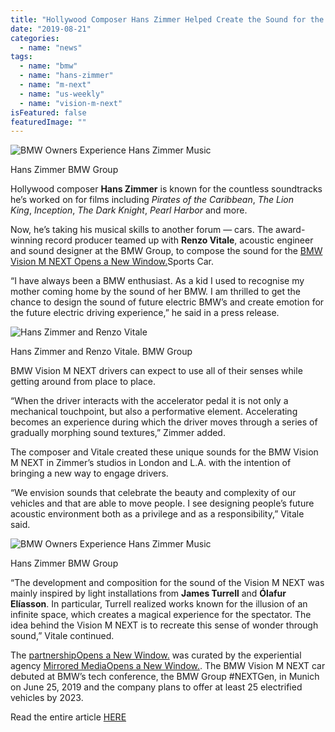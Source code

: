 ```yaml
---
title: "Hollywood Composer Hans Zimmer Helped Create the Sound for the BMW Vision M NEXT"
date: "2019-08-21"
categories: 
  - name: "news"
tags: 
  - name: "bmw"
  - name: "hans-zimmer"
  - name: "m-next"
  - name: "us-weekly"
  - name: "vision-m-next"
isFeatured: false
featuredImage: ""
---
```


![BMW Owners Experience Hans Zimmer Music](https://www.usmagazine.com/wp-content/uploads/2019/08/BMW-Owners-Experience-Hans-Zimmer-Music-01.jpg?w=200)

Hans Zimmer BMW Group

Hollywood composer **Hans Zimmer** is known for the countless soundtracks he’s worked on for films including _Pirates of the Caribbean_, _The Lion King_, _Inception_, _The Dark Knight_, _Pearl Harbor_ and more.

Now, he’s taking his musical skills to another forum — cars. The award-winning record producer teamed up with **Renzo Vitale**, acoustic engineer and sound designer at the BMW Group, to compose the sound for the [BMW Vision M NEXT Opens a New Window.](https://www.bmw.com/en/innovation/bmw-vision-m-next.html)Sports Car.

“I have always been a BMW enthusiast. As a kid I used to recognise my mother coming home by the sound of her BMW. I am thrilled to get the chance to design the sound of future electric BMW’s and create emotion for the future electric driving experience,” he said in a press release. 

![Hans Zimmer and Renzo Vitale](https://www.usmagazine.com/wp-content/uploads/2019/08/BMW-Owners-Experience-Hans-Zimmer-Music-02.jpg?w=300)

Hans Zimmer and Renzo Vitale. BMW Group

BMW Vision M NEXT drivers can expect to use all of their senses while getting around from place to place. 

“When the driver interacts with the accelerator pedal it is not only a mechanical touchpoint, but also a performative element. Accelerating becomes an experience during which the driver moves through a series of gradually morphing sound textures,” Zimmer added. 

The composer and Vitale created these unique sounds for the BMW Vision M NEXT in Zimmer’s studios in London and L.A. with the intention of bringing a new way to engage drivers.

“We envision sounds that celebrate the beauty and complexity of our vehicles and that are able to move people. I see designing people’s future acoustic environment both as a privilege and as a responsibility,” Vitale said.

![BMW Owners Experience Hans Zimmer Music](https://www.usmagazine.com/wp-content/uploads/2019/08/BMW-Owners-Experience-Hans-Zimmer-Music-03.jpg?w=200)

Hans Zimmer BMW Group

“The development and composition for the sound of the Vision M NEXT was mainly inspired by light installations from **James Turrell** and **Ólafur Elíasson**. In particular, Turrell realized works known for the illusion of an infinite space, which creates a magical experience for the spectator. The idea behind the Vision M NEXT is to recreate this sense of wonder through sound,” Vitale continued. 

The [partnershipOpens a New Window.](https://www.bmwgroup.com/en/NEXTGen/iconic_sounds.html) was curated by the experiential agency [Mirrored MediaOpens a New Window.](http://www.mirroredmedia.com/). The BMW Vision M NEXT car debuted at BMW’s tech conference, the BMW Group #NEXTGen, in Munich on June 25, 2019 and the company plans to offer at least 25 electrified vehicles by 2023.

Read the entire article [HERE](https://www.usmagazine.com/entertainment/news/hans-zimmer-composed-the-sound-for-the-bmw-vision-next-cars/)
